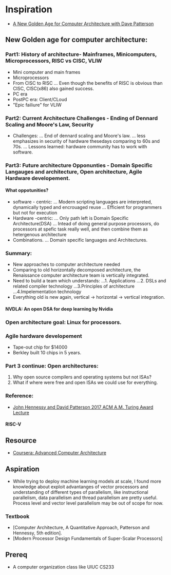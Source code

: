 # Inspiration
* [A New Golden Age for Computer Architecture with Dave Patterson](https://learning.acm.org/techtalks/computerarchitecture)

## New Golden age for computer architecture:
### Part1: History of architecture- Mainframes, Minicomputers, Microprocessors, RISC vs CISC, VLIW
* Mini computer and main frames
* Microprocessors
* From CISC to RISC
... Even though the benefits of RISC is obvious than CISC, CISC(x86) also gained success.
* PC era 
* PostPC era: Client/CLoud
* "Epic failiure" for VLIW

### Part2: Current Architecture Challenges - Ending of Dennard Scaling and Moore's Law, Security
* Challenges:
... End of dennard scaling and Moore's law.
... less emphasizes in security of hardware thesedays comparing to 60s and 70s.
... Lessons learned: hardware community has to work with software.

### Part3: Future architecture Opponunties - Domain Specific  Langauges and architecture, Open architecture, Agile Hardware developement.
#### What oppotunities?
* software - centric:
... Modern scripting languages are interpreted, dynamically typed and encrouaged reuse
... Efficient for programmers but not for execution
* Hardware -centric:
... Only path left is Domain Specific Architecture(DSA)
... Intead of doing general purpose processors, do processors at spefic task really well, and then combine them as hetergenous architecture
* Combinations.
... Domain specific languages and Architectures.

### Summary:
* New approaches to computer architecture needed
* Comparing to old horizontally decomposed architecture, the Renaissance computer architecture team is vertically integrated. 
* Need to build a team which understands:
...1. Applications
...2. DSLs and related compiler technology
...3.Principles of architecture
...4.Impelementation technology
* Everything old is new again, vertical -> horizontal -> vertical integration.

#### NVDLA: An open DSA for deep learning by Nvidia

### Open architecture goal: Linux for processors.

### Agile hardware developement
* Tape-out chip for $14000
* Berkley built 10 chips in 5 years.

### Part 3 continue: Open architectures:
1. Why open source compilers and operating systems but not ISAs?
2. What if where were free and open ISAs we could use for everything.

### Reference:
* [John Hennessy and David Patterson 2017 ACM A.M. Turing Award Lecture](https://www.youtube.com/watch?v=3LVeEjsn8Ts&t=387s&ab_channel=AssociationforComputingMachinery%28ACM%29)
#### RISC-V

## Resource
* [Coursera: Advanced Computer Architecture](https://www.coursera.org/learn/comparch)

## Aspiration
* While trying to deploy machine learning models at scale, I found more knowledge about exploit advantanges of vector processors and understanding of different types of parallelism, like instructional parallelism, data parallelism and thread parallelism are pretty useful. Process level and vector level parallelism may be out of scope for now.

### Textbook
* [Computer Architecture, A Quantitative Approach, Patterson and Hennessy, 5th edition].
* [Modern Processor Design Fundamentals of Super-Scalar Processors]

## Prereq
* A computer organization class like UIUC CS233
